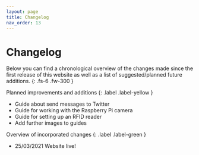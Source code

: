 ```yaml
---
layout: page
title: Changelog
nav_order: 13
---
```


# Changelog

Below you can find a chronological overview of the changes made since the first release of this website as well as a list of suggested/planned future additions.
{: .fs-6 .fw-300 }

Planned improvements and additions
{: .label .label-yellow }
- Guide about send messages to Twitter
- Guide for working with the Raspberry Pi camera
- Guide for setting up an RFID reader
- Add further images to guides

Overview of incorporated changes
{: .label .label-green }
- 25/03/2021  Website live!
